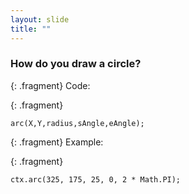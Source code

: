 ```yaml
---
layout: slide
title: ""
---
```



### How do you draw a circle?

{: .fragment} 
Code:

{: .fragment}

```
arc(X,Y,radius,sAngle,eAngle);
```

{: .fragment} 
Example:

{: .fragment}

```
ctx.arc(325, 175, 25, 0, 2 * Math.PI);
```
